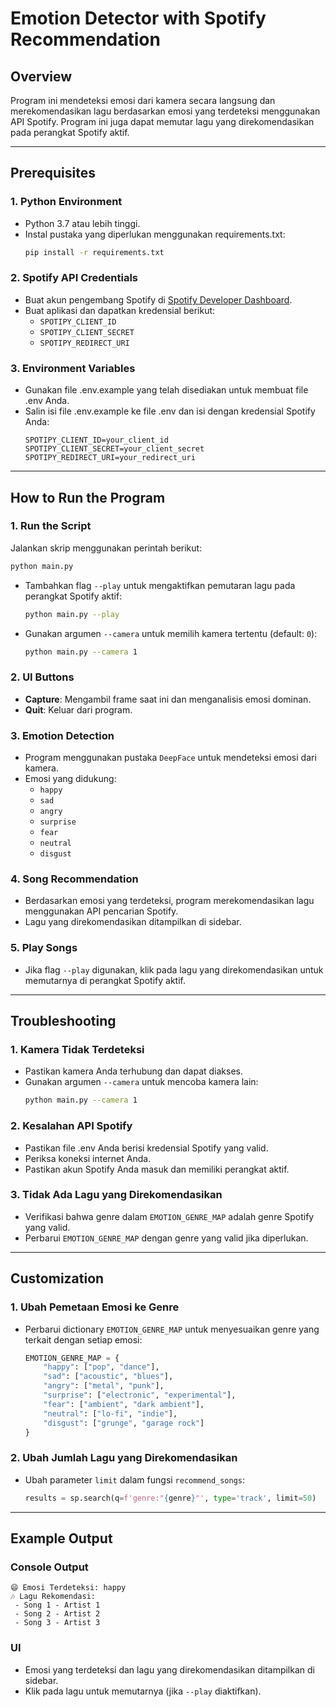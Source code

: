 # Emotion Detector with Spotify Recommendation

## Overview

Program ini mendeteksi emosi dari kamera secara langsung dan merekomendasikan lagu berdasarkan emosi yang terdeteksi menggunakan API Spotify. Program ini juga dapat memutar lagu yang direkomendasikan pada perangkat Spotify aktif.

---

## Prerequisites

### 1. **Python Environment**

- Python 3.7 atau lebih tinggi.
- Instal pustaka yang diperlukan menggunakan requirements.txt:
  ```bash
  pip install -r requirements.txt
  ```

### 2. **Spotify API Credentials**

- Buat akun pengembang Spotify di [Spotify Developer Dashboard](https://developer.spotify.com/dashboard/).
- Buat aplikasi dan dapatkan kredensial berikut:
  - `SPOTIPY_CLIENT_ID`
  - `SPOTIPY_CLIENT_SECRET`
  - `SPOTIPY_REDIRECT_URI`

### 3. **Environment Variables**

- Gunakan file .env.example yang telah disediakan untuk membuat file .env Anda.
- Salin isi file .env.example ke file .env dan isi dengan kredensial Spotify Anda:
  ```
  SPOTIPY_CLIENT_ID=your_client_id
  SPOTIPY_CLIENT_SECRET=your_client_secret
  SPOTIPY_REDIRECT_URI=your_redirect_uri
  ```

---

## How to Run the Program

### 1. **Run the Script**

Jalankan skrip menggunakan perintah berikut:

```bash
python main.py
```

- Tambahkan flag `--play` untuk mengaktifkan pemutaran lagu pada perangkat Spotify aktif:

  ```bash
  python main.py --play
  ```

- Gunakan argumen `--camera` untuk memilih kamera tertentu (default: `0`):
  ```bash
  python main.py --camera 1
  ```

### 2. **UI Buttons**

- **Capture**: Mengambil frame saat ini dan menganalisis emosi dominan.
- **Quit**: Keluar dari program.

### 3. **Emotion Detection**

- Program menggunakan pustaka `DeepFace` untuk mendeteksi emosi dari kamera.
- Emosi yang didukung:
  - `happy`
  - `sad`
  - `angry`
  - `surprise`
  - `fear`
  - `neutral`
  - `disgust`

### 4. **Song Recommendation**

- Berdasarkan emosi yang terdeteksi, program merekomendasikan lagu menggunakan API pencarian Spotify.
- Lagu yang direkomendasikan ditampilkan di sidebar.

### 5. **Play Songs**

- Jika flag `--play` digunakan, klik pada lagu yang direkomendasikan untuk memutarnya di perangkat Spotify aktif.

---

## Troubleshooting

### 1. **Kamera Tidak Terdeteksi**

- Pastikan kamera Anda terhubung dan dapat diakses.
- Gunakan argumen `--camera` untuk mencoba kamera lain:
  ```bash
  python main.py --camera 1
  ```

### 2. **Kesalahan API Spotify**

- Pastikan file .env Anda berisi kredensial Spotify yang valid.
- Periksa koneksi internet Anda.
- Pastikan akun Spotify Anda masuk dan memiliki perangkat aktif.

### 3. **Tidak Ada Lagu yang Direkomendasikan**

- Verifikasi bahwa genre dalam `EMOTION_GENRE_MAP` adalah genre Spotify yang valid.
- Perbarui `EMOTION_GENRE_MAP` dengan genre yang valid jika diperlukan.

---

## Customization

### 1. **Ubah Pemetaan Emosi ke Genre**

- Perbarui dictionary `EMOTION_GENRE_MAP` untuk menyesuaikan genre yang terkait dengan setiap emosi:
  ```python
  EMOTION_GENRE_MAP = {
      "happy": ["pop", "dance"],
      "sad": ["acoustic", "blues"],
      "angry": ["metal", "punk"],
      "surprise": ["electronic", "experimental"],
      "fear": ["ambient", "dark ambient"],
      "neutral": ["lo-fi", "indie"],
      "disgust": ["grunge", "garage rock"]
  }
  ```

### 2. **Ubah Jumlah Lagu yang Direkomendasikan**

- Ubah parameter `limit` dalam fungsi `recommend_songs`:
  ```python
  results = sp.search(q=f'genre:"{genre}"', type='track', limit=50)
  ```

---

## Example Output

### Console Output

```plaintext
😄 Emosi Terdeteksi: happy
🎶 Lagu Rekomendasi:
 - Song 1 - Artist 1
 - Song 2 - Artist 2
 - Song 3 - Artist 3
```

### UI

- Emosi yang terdeteksi dan lagu yang direkomendasikan ditampilkan di sidebar.
- Klik pada lagu untuk memutarnya (jika `--play` diaktifkan).
